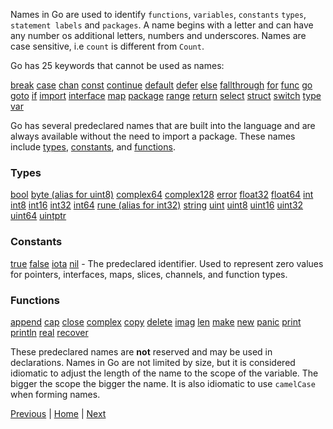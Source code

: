 Names in Go are used to identify `functions`, `variables`, `constants` `types`, `statement labels` and `packages`.
A name begins with a letter and can have any number os additional letters, numbers and underscores.
Names are case sensitive, i.e `count` is different from `Count`.


Go has 25 keywords that cannot be used as names:

[break]()
[case]()
[chan]()
[const]()
[continue]()
[default]()
[defer]()
[else]()
[fallthrough]()
[for]()
[func]()
[go]()
[goto]()
[if]()
[import]()
[interface]()
[map]()
[package]()
[range]()
[return]()
[select]()
[struct]()
[switch]()
[type]()
[var]()

Go has several predeclared names that are built into the language and are always available without the need to import a package. These names include [types](), [constants](), and [functions](). 

### Types
[bool]()
[byte (alias for uint8)]()
[complex64]()
[complex128]()
[error]()
[float32]()
[float64]()
[int]()
[int8]()
[int16]()
[int32]()
[int64]()
[rune (alias for int32)]()
[string]()
[uint]()
[uint8]()
[uint16]()
[uint32]()
[uint64]()
[uintptr]()

### Constants
[true]()
[false]()
[iota]()
[nil]() - The predeclared identifier. Used to represent zero values for pointers, interfaces, maps, slices, channels, and function types.

### Functions
[append]()
[cap]()
[close]()
[complex]()
[copy]()
[delete]()
[imag]()
[len]()
[make]()
[new]()
[panic]()
[print]()
[println]()
[real]()
[recover]()

These predeclared names are **not** reserved and may be used in declarations.
Names in Go are not limited by size, but it is considered idiomatic to adjust the length of the name to the scope of the variable. The bigger the scope the bigger the name.
It is also idiomatic to use `camelCase` when forming names.

[Previous](../01_tooling/make.md) | [Home](../README.md#environment-setup) | [Next](#TODO)